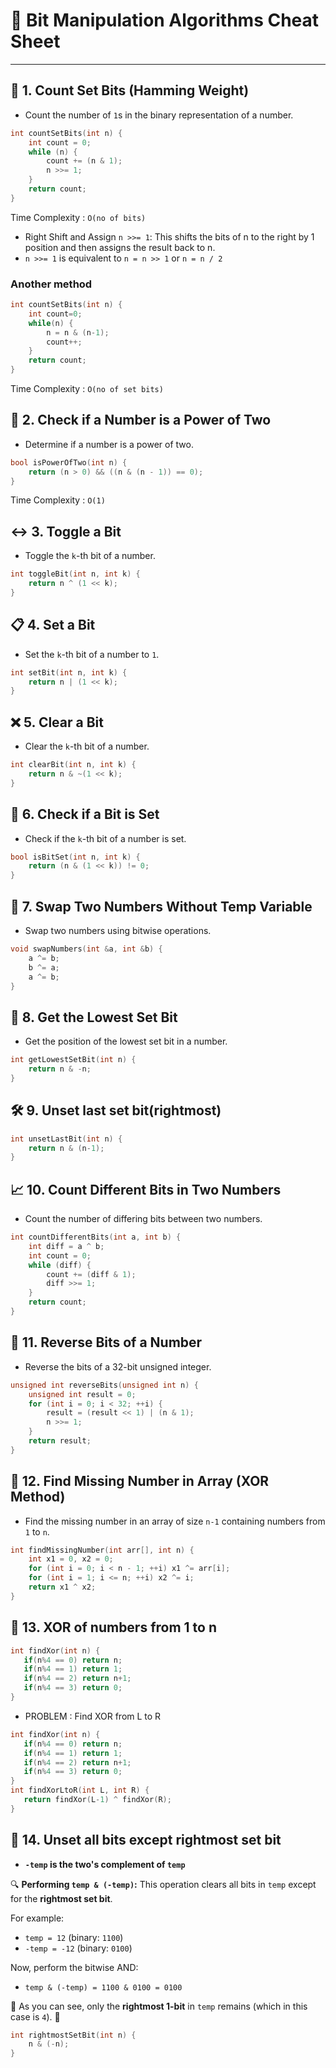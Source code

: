# 🚀 Bit Manipulation Algorithms Cheat Sheet
---

## 🧮 1. Count Set Bits (Hamming Weight)
- Count the number of `1`s in the binary representation of a number.
```cpp
int countSetBits(int n) {
    int count = 0;
    while (n) {
        count += (n & 1);
        n >>= 1;
    }
    return count;
}
```
Time Complexity : `O(no of bits)`

- Right Shift and Assign `n >>= 1`: This shifts the bits of n to the right by 1 position and then assigns the result back to n.
- `n >>= 1` is equivalent to `n = n >> 1` or `n = n / 2`

### Another method
```cpp
int countSetBits(int n) {
    int count=0;
    while(n) {
        n = n & (n-1);
        count++;
    }
    return count;
}
```
Time Complexity : `O(no of set bits)`

## 🔄 2. Check if a Number is a Power of Two
- Determine if a number is a power of two. 
```cpp
bool isPowerOfTwo(int n) {
    return (n > 0) && ((n & (n - 1)) == 0);
}
```
Time Complexity : `O(1)`

## ↔️ 3. Toggle a Bit
- Toggle the `k`-th bit of a number.
```cpp
int toggleBit(int n, int k) {
    return n ^ (1 << k);
}
```

## 📋 4. Set a Bit
- Set the `k`-th bit of a number to `1`.
```cpp
int setBit(int n, int k) {
    return n | (1 << k);
}
```

## ❌ 5. Clear a Bit
- Clear the `k`-th bit of a number.
```cpp
int clearBit(int n, int k) {
    return n & ~(1 << k);
}
```

## 🧐 6. Check if a Bit is Set
- Check if the `k`-th bit of a number is set.
```cpp
bool isBitSet(int n, int k) {
    return (n & (1 << k)) != 0;
}
```

## 🔄 7. Swap Two Numbers Without Temp Variable
- Swap two numbers using bitwise operations.
```cpp
void swapNumbers(int &a, int &b) {
    a ^= b;
    b ^= a;
    a ^= b;
}
```

## 🚩 8. Get the Lowest Set Bit
- Get the position of the lowest set bit in a number.
```cpp
int getLowestSetBit(int n) {
    return n & -n;
}
```

## 🛠 9. Unset last set bit(rightmost)
```cpp
int unsetLastBit(int n) {
    return n & (n-1);
}
```

## 📈 10. Count Different Bits in Two Numbers
- Count the number of differing bits between two numbers.
```cpp
int countDifferentBits(int a, int b) {
    int diff = a ^ b;
    int count = 0;
    while (diff) {
        count += (diff & 1);
        diff >>= 1;
    }
    return count;
}
```

## 🌟 11. Reverse Bits of a Number
- Reverse the bits of a 32-bit unsigned integer.
```cpp
unsigned int reverseBits(unsigned int n) {
    unsigned int result = 0;
    for (int i = 0; i < 32; ++i) {
        result = (result << 1) | (n & 1);
        n >>= 1;
    }
    return result;
}
```

## 🔢 12. Find Missing Number in Array (XOR Method)
- Find the missing number in an array of size `n-1` containing numbers from `1` to `n`.
```cpp
int findMissingNumber(int arr[], int n) {
    int x1 = 0, x2 = 0;
    for (int i = 0; i < n - 1; ++i) x1 ^= arr[i];
    for (int i = 1; i <= n; ++i) x2 ^= i;
    return x1 ^ x2;
}
```

## 🍇 13. XOR of numbers from 1 to n
 ```cpp
 int findXor(int n) {
    if(n%4 == 0) return n;
    if(n%4 == 1) return 1;
    if(n%4 == 2) return n+1;
    if(n%4 == 3) return 0;
 }
 ```
 - PROBLEM : Find XOR from L to R
 ```cpp
 int findXor(int n) {
    if(n%4 == 0) return n;
    if(n%4 == 1) return 1;
    if(n%4 == 2) return n+1;
    if(n%4 == 3) return 0;
 }
 int findXorLtoR(int L, int R) {
    return findXor(L-1) ^ findXor(R);
 }
```

## 🎨 14. Unset all bits except rightmost set bit
- **`-temp` is the two's complement of `temp`**

🔍 **Performing `temp & (-temp)`:**
This operation clears all bits in `temp` except for the **rightmost set bit**.

For example:
- `temp = 12` (binary: `1100`)
- `-temp = -12` (binary: `0100`)

Now, perform the bitwise AND:
- `temp & (-temp) = 1100 & 0100 = 0100`

🧠 As you can see, only the **rightmost 1-bit** in `temp` remains (which in this case is `4`). 🎯

```cpp
int rightmostSetBit(int n) {
    n & (-n);
}
```